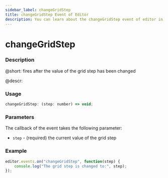 ```yaml
---
sidebar_label: changeGridStep
title: changeGridStep Event of Editor
description: You can learn about the changeGridStep event of editor in the documentation of the DHTMLX JavaScript Diagram library. Browse developer guides and API reference, try out code examples and live demos, and download a free 30-day evaluation version of DHTMLX Diagram.
---
```


# changeGridStep

### Description

@short: fires after the value of the grid step has been changed

@descr:

### Usage

~~~js
changeGridStep: (step: number) => void;
~~~

### Parameters

The callback of the event takes the following parameter:

- `step` - (required) the current value of the grid step

### Example

~~~js
editor.events.on("changeGridStep", function(step) {
    console.log("The grid step is changed to:", step);
});
~~~
